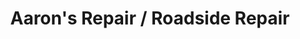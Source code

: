 ---
title: "Aaron's Repair / Roadside Repair"
url: /dunmore/aarons-repair-roadside-repair/
shop: Autowerkstatt
---